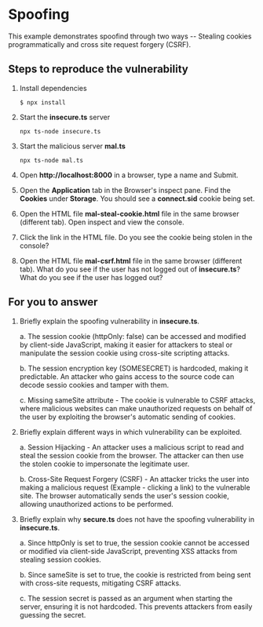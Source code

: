 # Spoofing

This example demonstrates spoofind through two ways -- Stealing cookies programmatically and cross site request forgery (CSRF).

## Steps to reproduce the vulnerability

1. Install dependencies

   `$ npx install`

2. Start the **insecure.ts** server

   `npx ts-node insecure.ts`

3. Start the malicious server **mal.ts**

   `npx ts-node mal.ts`

4. Open **http://localhost:8000** in a browser, type a name and Submit.

5. Open the **Application** tab in the Browser's inspect pane. Find the **Cookies** under **Storage**. You should see a **connect.sid** cookie being set.

6. Open the HTML file **mal-steal-cookie.html** file in the same browser (different tab). Open inspect and view the console.

7. Click the link in the HTML file. Do you see the cookie being stolen in the console?

8. Open the HTML file **mal-csrf.html** file in the same browser (different tab). What do you see if the user has not logged out of **insecure.ts**? What do you see if the user has logged out?

## For you to answer

1. Briefly explain the spoofing vulnerability in **insecure.ts**.

   a. The session cookie (httpOnly: false) can be accessed and modified by client-side JavaScript, making it easier for attackers to steal or manipulate the session cookie using cross-site scripting attacks.

   b. The session encryption key (SOMESECRET) is hardcoded, making it predictable. An attacker who gains access to the source code can decode sessio cookies and tamper with them.

   c. Missing sameSite attribute - The cookie is vulnerable to CSRF attacks, where malicious websites can make unauthorized requests on behalf of the user by exploiting the browser's automatic sending of cookies.

2. Briefly explain different ways in which vulnerability can be exploited.

   a. Session Hijacking - An attacker uses a malicious script to read and steal the session cookie from the browser. The attacker can then use the stolen cookie to impersonate the legitimate user.

   b. Cross-Site Request Forgery (CSRF) - An attacker tricks the user into making a malicious request (Example - clicking a link) to the vulnerable site. The browser automatically sends the user's session cookie, allowing unauthorized actions to be performed.

3. Briefly explain why **secure.ts** does not have the spoofing vulnerability in **insecure.ts**.

   a. Since httpOnly is set to true, the session cookie cannot be accessed or modified via client-side JavaScript, preventing XSS attacks from stealing session cookies.

   b. Since sameSite is set to true, the cookie is restricted from being sent with cross-site requests, mitigating CSRF attacks.

   c. The session secret is passed as an argument when starting the server, ensuring it is not hardcoded. This prevents attackers from easily guessing the secret.
